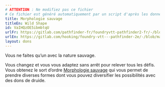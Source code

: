 ```yaml
---
# ATTENTION : Ne modifiez pas ce fichier
# Ce fichier est généré automatiquement par un script d'après les données du module Foundry VTT officiel et de sa traduction
title: Morphologie sauvage
titleEn: Wild Shape
id: VaIHQzOE5ibmbtqU
urlFr: https://gitlab.com/pathfinder-fr/foundryvtt-pathfinder2-fr/-/blob/master/data/feats/VaIHQzOE5ibmbtqU.htm
urlEn: https://gitlab.com/hooking/foundry-vtt---pathfinder-2e/-/blob/master/packs/data/feats.db/wild-shape.json
layout: dons
---
```

Vous ne faites qu’un avec la nature sauvage.

Vous changez et vous vous adaptez sans arrêt pour relever tous les défis. Vous obtenez le sort d’ordre [Morphologie sauvage](../sorts/morphologie-sauvage.html) qui vous permet de prendre diverses formes dont vous pouvez diversifier les possibilités avec des dons de druide.
